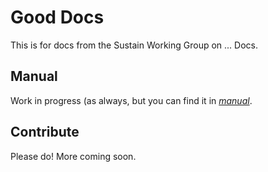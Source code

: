 # Good Docs

This is for docs from the Sustain Working Group on ... Docs.

## Manual

Work in progress (as always, but you can find it in _[manual](manual)_.

## Contribute

Please do! More coming soon.
